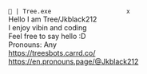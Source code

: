 `💜 | Tree.exe                     x `<br/>
Hello I am Tree/Jkblack212 <br/>
I enjoy vibin and coding	<br/>
Feel free to say hello :D	<br/>
Pronouns: Any	<br/>
https://treesbots.carrd.co/	<br/>
https://en.pronouns.page/@Jkblack212
